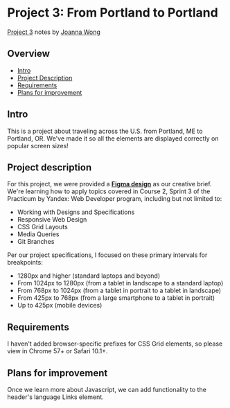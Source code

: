 # Project 3: From Portland to Portland

[Project 3](https://github.com/joandez/web_project_3) notes by [Joanna Wong](https://github.com/joandez/)

## Overview
* [Intro](#intro)
* [Project Description](#project-description)
* [Requirements](#requirements)
* [Plans for improvement](#plans-for-improvement)

## Intro

This is a project about traveling across the U.S. from Portland, ME to Portland, OR. We've made it so all the elements are displayed correctly on popular screen sizes!

## Project description

For this project, we were provided a **[Figma design](https://www.figma.com/file/xM9rNsdK4iNcFJmDZho3Aw/Sprint-3%3A-From-Portland-to-Portland-%2F-desktop-%2B-mobile?node-id=500%3A0)** as our creative brief. We're learning how to apply topics covered in Course 2, Sprint 3 of the Practicum by Yandex: Web Developer program, including but not limited to:
* Working with Designs and Specifications
* Responsive Web Design
* CSS Grid Layouts
* Media Queries
* Git Branches

Per our project specifications, I focused on these primary intervals for breakpoints:
* 1280px and higher (standard laptops and beyond)
* From 1024px to 1280px (from a tablet in landscape to a standard laptop)
* From 768px to 1024px (from a tablet in portrait to a tablet in landscape)
* From 425px to 768px (from a large smartphone to a tablet in portrait)
* Up to 425px (mobile devices)

## Requirements
I haven't added browser-specific prefixes for CSS Grid elements, so please view in Chrome 57+ or Safari 10.1+.

## Plans for improvement
Once we learn more about Javascript, we can add functionality to the header's language Links element.
